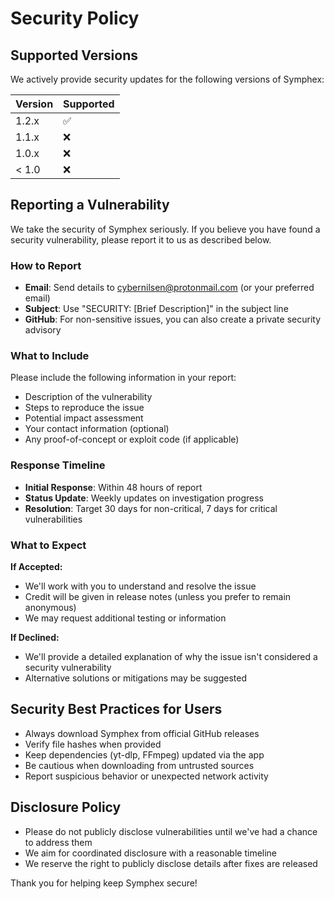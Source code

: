 # Security Policy

## Supported Versions

We actively provide security updates for the following versions of Symphex:

| Version | Supported          |
| ------- | ------------------ |
| 1.2.x   | :white_check_mark: |
| 1.1.x   | :x:                |
| 1.0.x   | :x:                |
| < 1.0   | :x:                |

## Reporting a Vulnerability

We take the security of Symphex seriously. If you believe you have found a security vulnerability, please report it to us as described below.

### How to Report

- **Email**: Send details to cybernilsen@protonmail.com (or your preferred email)
- **Subject**: Use "SECURITY: [Brief Description]" in the subject line
- **GitHub**: For non-sensitive issues, you can also create a private security advisory

### What to Include

Please include the following information in your report:
- Description of the vulnerability
- Steps to reproduce the issue
- Potential impact assessment
- Your contact information (optional)
- Any proof-of-concept or exploit code (if applicable)

### Response Timeline

- **Initial Response**: Within 48 hours of report
- **Status Update**: Weekly updates on investigation progress
- **Resolution**: Target 30 days for non-critical, 7 days for critical vulnerabilities

### What to Expect

**If Accepted:**
- We'll work with you to understand and resolve the issue
- Credit will be given in release notes (unless you prefer to remain anonymous)
- We may request additional testing or information

**If Declined:**
- We'll provide a detailed explanation of why the issue isn't considered a security vulnerability
- Alternative solutions or mitigations may be suggested

## Security Best Practices for Users

- Always download Symphex from official GitHub releases
- Verify file hashes when provided
- Keep dependencies (yt-dlp, FFmpeg) updated via the app
- Be cautious when downloading from untrusted sources
- Report suspicious behavior or unexpected network activity

## Disclosure Policy

- Please do not publicly disclose vulnerabilities until we've had a chance to address them
- We aim for coordinated disclosure with a reasonable timeline
- We reserve the right to publicly disclose details after fixes are released

Thank you for helping keep Symphex secure!
